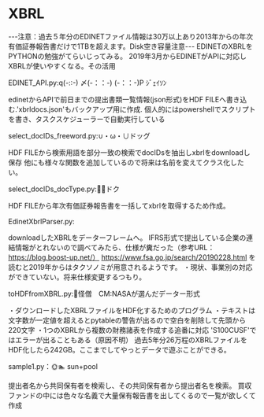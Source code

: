 # XBRL


---注意：過去５年分のEDINETファイル情報は30万以上あり2013年からの年次有価証券報告書だけで1TBを超えます。Disk空き容量注意---
EDINETのXBRLをPYTHONの勉強がてらいじってみる。
2019年3月からEDINETがAPIに対応しXBRLが使いやすくなる。その活用

EDINET_API.py:q(-::-) 〆(-：：-) (-：：-)P ｼﾞｪｲｿﾝ

edinetからAPIで前日までの提出書類一覧情報(json形式)をHDF FILEへ書き込む.'xbrldocs.json'もバックアップ用に作成.
個人的にはpowershellでスクリプトを書き、タスクスケジューラーで自動実行している

select_docIDs_freeword.py:∪・ω・∪ドッグ

HDF FILEから検索用語を部分一致の検索でdocIDsを抽出しxbrlをdownloadし保存
他にも様々な関数を追加しているので将来は名前を変えてクラス化したい。

select_docIDs_docType.py:👨‍⚕️ドク

HDF FILEから年次有価証券報告書を一括してxbrlを取得するため作成。

EdinetXbrlParser.py:

downloadしたXBRLをデーターフレームへ。
IFRS形式で提出している企業の連結情報がとれないので調べてみたら、仕様が糞だった（参考URL：https://blog.boost-up.net/）
https://www.fsa.go.jp/search/20190228.html
を読むと2019年からはタクソノミが用意されるようです。
・現状、事業別の対応ができていない。将来仕様変更するつもり。

toHDFfromXBRL.py:👼怪僧　CM:NASAが選んだデーター形式

・ダウンロードしたXBRLファイルをHDF化するためのプログラム
・テキストは文字数が一定値を超えるとpytableの警告が出るので空白を削除して先頭から220文字
・1つのXBRLから複数の財務諸表を作成する追番に対応
'S100CUSF'ではエラーが出ることもある（原因不明）
過去5年分26万程のXBRLファイルをHDF化したら242GB。ここまでしてやっとデータで遊ぶことができる。

sample1.py：🌞🏊‍ sun+pool

提出者名から共同保有者を検索し、その共同保有者から提出者名を検索。
買収ファンドの中には色々な名義で大量保有報告書を出してくるので一覧が欲しくて作成


